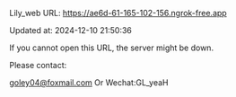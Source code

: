 Lily_web URL: https://ae6d-61-165-102-156.ngrok-free.app

Updated at: 2024-12-10 21:50:36

If you cannot open this URL, the server might be down.

Please contact: 

goley04@foxmail.com Or Wechat:GL_yeaH